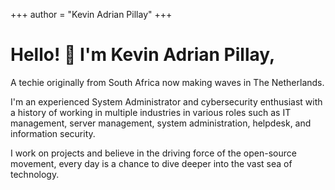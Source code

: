 +++
author = "Kevin Adrian Pillay"
+++

<h1> Hello! 👋 I'm Kevin Adrian Pillay,</h1>

A techie originally from South Africa now making waves in The Netherlands.

I'm an experienced System Administrator and cybersecurity enthusiast with a history of working in multiple industries in various roles such as IT management, server management, system administration, helpdesk, and information security. 

I work on projects and believe in the driving force of the open-source movement, every day is a chance to dive deeper into the vast sea of technology.